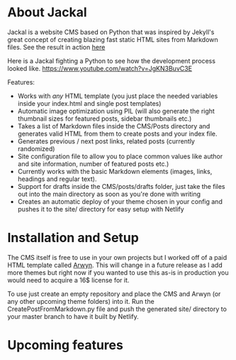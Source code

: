 # About Jackal
Jackal is a website CMS based on Python that was inspired by Jekyll's great concept of creating blazing fast static HTML sites from Markdown files. See the result in action [here](https://compassionate-hawking-9b2eb5.netlify.app/)

Here is a Jackal fighting a Python to see how the development process looked like.
https://www.youtube.com/watch?v=JgKN3BuvC3E

Features:
 - Works with _any_ HTML template (you just place the needed variables inside your index.html and single post templates)
 - Automatic image optimization using PIL (will also generate the right thumbnail sizes for featured posts, sidebar thumbnails etc.)
 - Takes a list of Markdown files inside the CMS/Posts directory and generates valid HTML from them to create posts and your index file. 
  - Generates previous / next post links, related posts (currently randomized)
  - Site configuration file to allow you to place common values like author and site information, number of featured posts etc.)
  - Currently works with the basic Markdown elements (images, links, headings and regular text).
  - Support for drafts inside the CMS/posts/drafts folder, just take the files out into the main directory as soon as you're done with writing
 - Creates an automatic deploy of your theme chosen in your config and pushes it to the site/ directory for easy setup with Netlify
  
# Installation and Setup
The CMS itself is free to use in your own projects but I worked off of a paid HTML template called [Arwyn](https://themeforest.net/item/arwyn-creative-personal-html-template/7698147).
This will change in a future release as I add more themes but right now if you wanted to use this as-is in production you would need to acquire a 16$ license for it.

To use just create an empty repository and place the CMS and Arwyn (or any other upcoming theme folders) into it. Run the CreatePostFromMarkdown.py file and push the generated site/ directory to your master branch to have it built by Netlify. 

# Upcoming features

